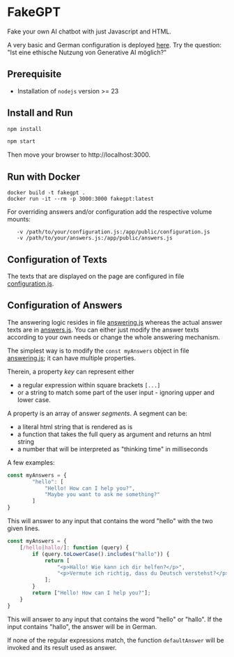 # FakeGPT

Fake your own AI chatbot with just Javascript and HTML. 

A very basic and German configuration is deployed [here](https://fakegpt.johanneslink.net/).
Try the question: "Ist eine ethische Nutzung von Generative AI möglich?"


## Prerequisite

- Installation of `nodejs` version >= 23

## Install and Run

```bash
npm install
```

```bash
npm start
```

Then move your browser to  http://localhost:3000.

## Run with Docker

```shell
docker build -t fakegpt .
docker run -it --rm -p 3000:3000 fakegpt:latest
```
   
For overriding answers and/or configuration add the respective volume mounts:

```shell
   -v /path/to/your/configuration.js:/app/public/configuration.js
   -v /path/to/your/answers.js:/app/public/answers.js
```

## Configuration of Texts

The texts that are displayed on the page are configured in 
file [configuration.js](./public/configuration.js).


## Configuration of Answers

The answering logic resides in file [answering.js](./public/answering.js)
whereas the actual answer texts are in [answers.js](./public/answers.js). 
You can either just modify the answer texts according to your own needs 
or change the whole answering mechanism.

The simplest way is to modify the `const myAnswers` object in file [answering.js](./public/answering.js);
it can have multiple properties.

Therein, a property _key_ can represent either 
- a regular expression within square brackets `[...]` 
- or a string to match some part of the user input - ignoring upper and lower case.

A property is an array of answer _segments_. A segment can be:
- a literal html string that is rendered as is
- a function that takes the full query as argument and returns an html string
- a number that will be interpreted as "thinking time" in milliseconds

A few examples:

```javascript
const myAnswers = {
        "hello": [
            "Hello! How can I help you?",
            "Maybe you want to ask me something?"
        ]
}
```

This will answer to any input that contains the word "hello" with the two given lines.

```javascript
const myAnswers = {
    [/hello|hallo/]: function (query) {
        if (query.toLowerCase().includes("hallo")) {
            return [
                "<p>Hallo! Wie kann ich dir helfen?</p>",
                "<p>Vermute ich richtig, dass du Deutsch verstehst?</p>"
            ];
        }
        return ["Hello! How can I help you?"];
    }
}
```

This will answer to any input that contains the word "hello" or "hallo". 
If the input contains "hallo", the answer will be in German.

If none of the regular expressions match, the function `defaultAnswer` will be invoked
and its result used as answer.
